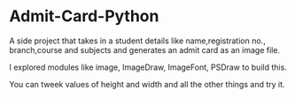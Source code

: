 # Admit-Card-Python

A side project that takes in a student details like name,registration no., branch,course and subjects and generates an admit card as an image file.

I explored modules like image, ImageDraw, ImageFont, PSDraw to build this.

You can tweek values of height and width and all the other things and try it. 
